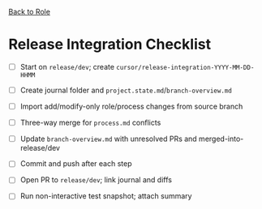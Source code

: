 [Back to Role](../process.md)

# Release Integration Checklist

- [ ] Start on `release/dev`; create `cursor/release-integration-YYYY-MM-DD-HHMM`
- [ ] Create journal folder and `project.state.md`/`branch-overview.md`
- [ ] Import add/modify-only role/process changes from source branch
- [ ] Three-way merge for `process.md` conflicts
- [ ] Update `branch-overview.md` with unresolved PRs and merged-into-release/dev
- [ ] Commit and push after each step
- [ ] Open PR to `release/dev`; link journal and diffs
- [ ] Run non-interactive test snapshot; attach summary

